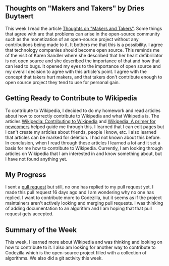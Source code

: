 ##  Thoughts on "Makers and Takers" by Dries Buytaert

This week I read the article [Thoughts on "Makers and Takers"](https://dri.es/balancing-makers-and-takers-to-scale-and-sustain-open-source). Some things that agree with are that problems can arise in the open-source community such as the monetization of an open-source project without any contributions being made to it. It bothers me that this is a possibility. I agree that technology companies should become open source. This reminds me of the visit of Karen Sandler where she described that her heart defibrillator is not open source and she described the importance of that and how that can lead to bugs. It opened my eyes to the importance of open source and my overall decision to agree with this article's point. I agree with the concept that takers hurt makers, and that takers don't contribute enough to open source project they tend to use for personal gain.

## Getting Ready to Contribute to Wikipedia

To contribute to Wikipedia, I decided to do my homework and read articles about how to correctly contribute to Wikipedia and what Wikipedia is. The articles [Wikipedia: Contributing to Wikipedia](https://en.wikipedia.org/wiki/Wikipedia:Contributing_to_Wikipedia#Getting_started) and [Wikipedia: A primer for newcomers](https://en.wikipedia.org/wiki/Wikipedia:A_primer_for_newcomers) helped guide me through this. I learned that I can edit pages but I can't create my articles about friends, people I know, etc. I also learned that articles can be marked for deletion. I had not known about this before. In conclusion, when I read through these articles I learned a lot and it set a basis for me how to contribute to Wikipedia. Currently, I am looking through articles on Wikipedia that I am interested in and know something about, but I have not found anything yet. 

## My Progress 

I sent a [pull request](https://github.com/Asiatik/codezilla/pull/460/commits/e1ada733247889c0d3a045a277da2d8443bede4c) but still, no one has replied to my pull request yet. I made this pull request 16 days ago and I am wondering why no one has replied. I want to contribute more to Codezilla, but it seems as if the project maintainers aren't actively looking and merging pull requests. I was thinking of adding documentation to an algorithm and I am hoping that that pull request gets accepted.

## Summary of the Week

This week, I learned more about Wikipedia and was thinking and looking on how to contribute to it. I also am looking for another way to contribute to Codezilla which is the open-source project filled with a collection of algorithms. We also did a git activity this week.
